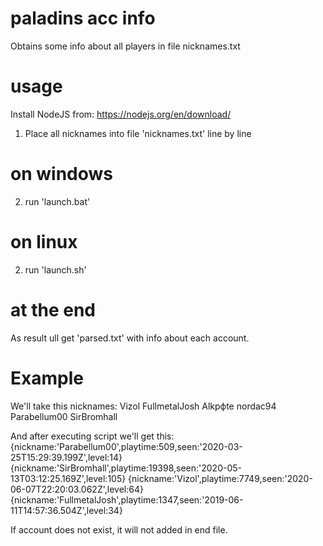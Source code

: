 # paladins acc info
 Obtains some info about all players in file nicknames.txt
# usage
Install NodeJS from: https://nodejs.org/en/download/
 1. Place all nicknames into file 'nicknames.txt' line by line
 #  on windows
 2. run 'launch.bat'
 #  on linux
 2. run 'launch.sh'
 # at the end
 As result ull get 'parsed.txt' with info about each account.
 
 # Example
 We'll take this nicknames:
 Vizol
 FullmetalJosh
 Alkpфte
 nordac94
 Parabellum00
 SirBromhall
 
 And after executing script we'll get this:
 {nickname:'Parabellum00',playtime:509,seen:'2020-03-25T15:29:39.199Z',level:14}
 {nickname:'SirBromhall',playtime:19398,seen:'2020-05-13T03:12:25.169Z',level:105}
 {nickname:'Vizol',playtime:7749,seen:'2020-06-07T22:20:03.062Z',level:64}
 {nickname:'FullmetalJosh',playtime:1347,seen:'2019-06-11T14:57:36.504Z',level:34}
 
 If account does not exist, it will not added in end file.
